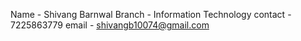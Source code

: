 Name - Shivang Barnwal
Branch - Information Technology
contact - 7225863779
email - shivangb10074@gmail.com
